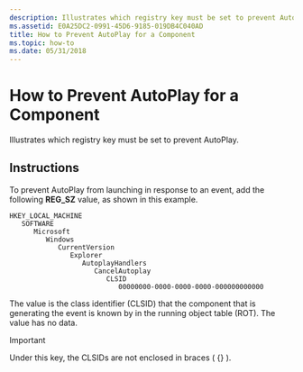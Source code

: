 ```yaml
---
description: Illustrates which registry key must be set to prevent AutoPlay.
ms.assetid: E0A25DC2-0991-45D6-9185-019DB4C040AD
title: How to Prevent AutoPlay for a Component
ms.topic: how-to
ms.date: 05/31/2018
---
```


# How to Prevent AutoPlay for a Component

Illustrates which registry key must be set to prevent AutoPlay.

## Instructions


To prevent AutoPlay from launching in response to an event, add the following **REG\_SZ** value, as shown in this example.

```
HKEY_LOCAL_MACHINE
   SOFTWARE
      Microsoft
         Windows
            CurrentVersion
               Explorer
                  AutoplayHandlers
                     CancelAutoplay
                        CLSID
                           00000000-0000-0000-0000-000000000000
```

The value is the class identifier (CLSID) that the component that is generating the event is known by in the running object table (ROT). The value has no data.

> [!IMPORTANT]
> Under this key, the CLSIDs are not enclosed in braces ( {} ).

 

 

 



